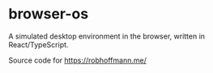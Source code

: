 # browser-os

A simulated desktop environment in the browser, written in React/TypeScript.

Source code for https://robhoffmann.me/
